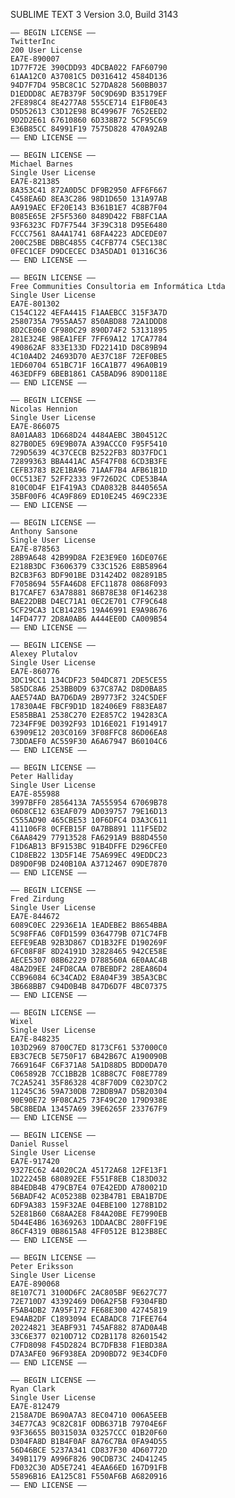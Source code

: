 SUBLIME TEXT 3 Version 3.0, Build 3143


    —– BEGIN LICENSE —–
    TwitterInc
    200 User License
    EA7E-890007
    1D77F72E 390CDD93 4DCBA022 FAF60790
    61AA12C0 A37081C5 D0316412 4584D136
    94D7F7D4 95BC8C1C 527DA828 560BB037
    D1EDDD8C AE7B379F 50C9D69D B35179EF
    2FE898C4 8E4277A8 555CE714 E1FB0E43
    D5D52613 C3D12E98 BC49967F 7652EED2
    9D2D2E61 67610860 6D338B72 5CF95C69
    E36B85CC 84991F19 7575D828 470A92AB
    —— END LICENSE ——

    —– BEGIN LICENSE —–
    Michael Barnes
    Single User License
    EA7E-821385
    8A353C41 872A0D5C DF9B2950 AFF6F667
    C458EA6D 8EA3C286 98D1D650 131A97AB
    AA919AEC EF20E143 B361B1E7 4C8B7F04
    B085E65E 2F5F5360 8489D422 FB8FC1AA
    93F6323C FD7F7544 3F39C318 D95E6480
    FCCC7561 8A4A1741 68FA4223 ADCEDE07
    200C25BE DBBC4855 C4CFB774 C5EC138C
    0FEC1CEF D9DCECEC D3A5DAD1 01316C36
    —— END LICENSE ——

    —– BEGIN LICENSE —–
    Free Communities Consultoria em Informática Ltda
    Single User License
    EA7E-801302
    C154C122 4EFA4415 F1AAEBCC 315F3A7D
    2580735A 7955AA57 850ABD88 72A1DDD8
    8D2CE060 CF980C29 890D74F2 53131895
    281E324E 98EA1FEF 7FF69A12 17CA7784
    490862AF 833E133D FD22141D D8C89B94
    4C10A4D2 24693D70 AE37C18F 72EF0BE5
    1ED60704 651BC71F 16CA1B77 496A0B19
    463EDFF9 6BEB1861 CA5BAD96 89D0118E
    —— END LICENSE ——

    —– BEGIN LICENSE —–
    Nicolas Hennion
    Single User License
    EA7E-866075
    8A01AA83 1D668D24 4484AEBC 3B04512C
    827B0DE5 69E9B07A A39ACCC0 F95F5410
    729D5639 4C37CECB B2522FB3 8D37FDC1
    72899363 BBA441AC A5F47F08 6CD3B3FE
    CEFB3783 B2E1BA96 71AAF7B4 AFB61B1D
    0CC513E7 52FF2333 9F726D2C CDE53B4A
    810C0D4F E1F419A3 CDA0832B 8440565A
    35BF00F6 4CA9F869 ED10E245 469C233E
    —— END LICENSE ——

    —– BEGIN LICENSE —–
    Anthony Sansone
    Single User License
    EA7E-878563
    28B9A648 42B99D8A F2E3E9E0 16DE076E
    E218B3DC F3606379 C33C1526 E8B58964
    B2CB3F63 BDF901BE D31424D2 082891B5
    F7058694 55FA46D8 EFC11878 0868F093
    B17CAFE7 63A78881 86B78E38 0F146238
    BAE22DBB D4EC71A1 0EC2E701 C7F9C648
    5CF29CA3 1CB14285 19A46991 E9A98676
    14FD4777 2D8A0AB6 A444EE0D CA009B54
    —— END LICENSE ——

    —– BEGIN LICENSE —–
    Alexey Plutalov
    Single User License
    EA7E-860776
    3DC19CC1 134CDF23 504DC871 2DE5CE55
    585DC8A6 253BB0D9 637C87A2 D8D0BA85
    AAE574AD BA7D6DA9 2B9773F2 324C5DEF
    17830A4E FBCF9D1D 182406E9 F883EA87
    E585BBA1 2538C270 E2E857C2 194283CA
    7234FF9E D0392F93 1D16E021 F1914917
    63909E12 203C0169 3F08FFC8 86D06EA8
    73DDAEF0 AC559F30 A6A67947 B60104C6
    —— END LICENSE ——

    —– BEGIN LICENSE —–
    Peter Halliday
    Single User License
    EA7E-855988
    3997BFF0 2856413A 7A555954 67069B78
    06D8CE12 63EAF079 AD039757 79E16D13
    C555AD90 465CBE53 10F6DFC4 D3A3C611
    411106F8 0CFEB15F 0A7BB891 111F5ED2
    C6AA8429 77913528 FA6291A9 B88D4550
    F1D6AB13 BF9153BC 91B4DFFE D296CFE0
    C1D8EB22 13D5F14E 75A699EC 49EDDC23
    D89D0F9B D240B10A A3712467 09DE7870
    —— END LICENSE ——

    —– BEGIN LICENSE —–
    Fred Zirdung
    Single User License
    EA7E-844672
    6089C0EC 22936E1A 1EADEBE2 B8654BBA
    5C98FFA6 C0FD1599 0364779B 071C74FB
    EEFE9EAB 92B3D867 CD1B32FE D190269F
    6FC08F8F 8D24191D 32828465 942CE58E
    AECE5307 08B62229 D788560A 6E0AAC4B
    48A2D9EE 24FD8CAA 07BEBDF2 28EA86D4
    CCB96084 6C34CAD2 E8A04F39 3B5A3CBC
    3B668BB7 C94D0B4B 847D6D7F 4BC07375
    —— END LICENSE ——

    —– BEGIN LICENSE —–
    Wixel
    Single User License
    EA7E-848235
    103D2969 8700C7ED 8173CF61 537000C0
    EB3C7ECB 5E750F17 6B42B67C A190090B
    7669164F C6F371A8 5A1D88D5 BDD0DA70
    C065892B 7CC1BB2B 1C8B8C7C F08E7789
    7C2A5241 35F86328 4C8F70D9 C023D7C2
    11245C36 59A730DB 72BDB9A7 D5B20304
    90E90E72 9F08CA25 73F49C20 179D938E
    5BC8BEDA 13457A69 39E6265F 233767F9
    —— END LICENSE ——

    —– BEGIN LICENSE —–
    Daniel Russel
    Single User License
    EA7E-917420
    9327EC62 44020C2A 45172A68 12FE13F1
    1D22245B 680892EE F551F8EB C183D032
    8B4EDB4B 479CB7E4 07E42EDD A780021D
    56BADF42 AC05238B 023B47B1 EBA1B7DE
    6DF9A383 159F32AE 04EBE100 1278B1D2
    52E81B60 C68AA2E8 F84A20BE FE7990EB
    5D44E4B6 16369263 1DDAACBC 280FF19E
    86CF4319 0B8615A8 4FF0512E B123B8EC
    —— END LICENSE ——

    —– BEGIN LICENSE —–
    Peter Eriksson
    Single User License
    EA7E-890068
    8E107C71 3100D6FC 2AC805BF 9E627C77
    72E710D7 43392469 D06A2F5B F9304FBD
    F5AB4DB2 7A95F172 FE68E300 42745819
    E94AB2DF C1893094 ECABADC8 71FEE764
    20224821 3EABF931 745AF882 87AD0A4B
    33C6E377 0210D712 CD2B1178 82601542
    C7FD8098 F45D2824 BC7DFB38 F1EBD38A
    D7A3AFE0 96F938EA 2D90BD72 9E34CDF0
    —— END LICENSE ——

    —– BEGIN LICENSE —–
    Ryan Clark
    Single User License
    EA7E-812479
    2158A7DE B690A7A3 8EC04710 006A5EEB
    34E77CA3 9C82C81F 0DB6371B 79704E6F
    93F36655 B031503A 03257CCC 01B20F60
    D304FA8D B1B4F0AF 8A76C7BA 0FA94D55
    56D46BCE 5237A341 CD837F30 4D60772D
    349B1179 A996F826 90CDB73C 24D41245
    FD032C30 AD5E7241 4EAA66ED 167D91FB
    55896B16 EA125C81 F550AF6B A6820916
    —— END LICENSE ——
